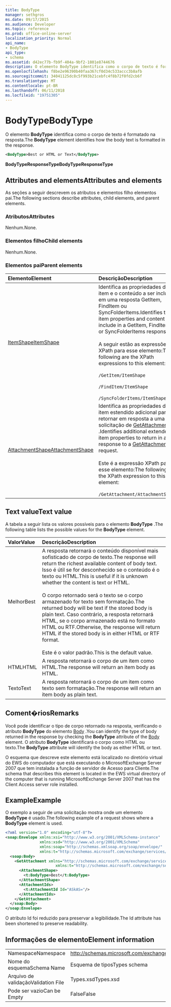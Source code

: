 ```yaml
---
title: BodyType
manager: sethgros
ms.date: 09/17/2015
ms.audience: Developer
ms.topic: reference
ms.prod: office-online-server
localization_priority: Normal
api_name:
- BodyType
api_type:
- schema
ms.assetid: d42ec77b-fb9f-404a-9bf2-1801e8744676
description: O elemento BodyType identifica como o corpo de texto é formatado na resposta.
ms.openlocfilehash: f8be2e96390b40faa367cf0d34c533accc3b8afb
ms.sourcegitcommit: 34041125dc8c5f993b21cebfc4f8b72f0fd2cb6f
ms.translationtype: MT
ms.contentlocale: pt-BR
ms.lasthandoff: 06/11/2018
ms.locfileid: "19751305"
---
```

# <a name="bodytype"></a><span data-ttu-id="b7c26-103">BodyType</span><span class="sxs-lookup"><span data-stu-id="b7c26-103">BodyType</span></span>

<span data-ttu-id="b7c26-104">O elemento **BodyType** identifica como o corpo de texto é formatado na resposta.</span><span class="sxs-lookup"><span data-stu-id="b7c26-104">The **BodyType** element identifies how the body text is formatted in the response.</span></span> 
  
```xml
<BodyType>Best or HTML or Text</BodyType>
```

<span data-ttu-id="b7c26-105">**BodyTypeResponseType**</span><span class="sxs-lookup"><span data-stu-id="b7c26-105">**BodyTypeResponseType**</span></span>

## <a name="attributes-and-elements"></a><span data-ttu-id="b7c26-106">Attributes and elements</span><span class="sxs-lookup"><span data-stu-id="b7c26-106">Attributes and elements</span></span>

<span data-ttu-id="b7c26-107">As seções a seguir descrevem os atributos e elementos filho elementos pai.</span><span class="sxs-lookup"><span data-stu-id="b7c26-107">The following sections describe attributes, child elements, and parent elements.</span></span>
  
### <a name="attributes"></a><span data-ttu-id="b7c26-108">Atributos</span><span class="sxs-lookup"><span data-stu-id="b7c26-108">Attributes</span></span>

<span data-ttu-id="b7c26-109">Nenhum.</span><span class="sxs-lookup"><span data-stu-id="b7c26-109">None.</span></span>
  
### <a name="child-elements"></a><span data-ttu-id="b7c26-110">Elementos filho</span><span class="sxs-lookup"><span data-stu-id="b7c26-110">Child elements</span></span>

<span data-ttu-id="b7c26-111">Nenhum.</span><span class="sxs-lookup"><span data-stu-id="b7c26-111">None.</span></span>
  
### <a name="parent-elements"></a><span data-ttu-id="b7c26-112">Elementos pai</span><span class="sxs-lookup"><span data-stu-id="b7c26-112">Parent elements</span></span>

|<span data-ttu-id="b7c26-113">**Elemento**</span><span class="sxs-lookup"><span data-stu-id="b7c26-113">**Element**</span></span>|<span data-ttu-id="b7c26-114">**Descrição**</span><span class="sxs-lookup"><span data-stu-id="b7c26-114">**Description**</span></span>|
|:-----|:-----|
|[<span data-ttu-id="b7c26-115">ItemShape</span><span class="sxs-lookup"><span data-stu-id="b7c26-115">ItemShape</span></span>](itemshape.md) <br/> | <span data-ttu-id="b7c26-116">Identifica as propriedades do item e o conteúdo a ser incluído em uma resposta GetItem, FindItem ou SyncFolderItems.</span><span class="sxs-lookup"><span data-stu-id="b7c26-116">Identifies the item properties and content to include in a GetItem, FindItem, or SyncFolderItems response.</span></span>  <br/><br/><span data-ttu-id="b7c26-117">A seguir estão as expressões XPath para esse elemento:</span><span class="sxs-lookup"><span data-stu-id="b7c26-117">The following are the XPath expressions to this element:</span></span><br/><br/>  `/GetItem/ItemShape`<br/><br/>`/FindItem/ItemShape`<br/><br/>`/SyncFolderItems/ItemShape` <br/> |
|[<span data-ttu-id="b7c26-118">AttachmentShape</span><span class="sxs-lookup"><span data-stu-id="b7c26-118">AttachmentShape</span></span>](attachmentshape.md) <br/> |<span data-ttu-id="b7c26-119">Identifica as propriedades de item estendido adicional para retornar em resposta a uma solicitação de [GetAttachment](getattachment.md) .</span><span class="sxs-lookup"><span data-stu-id="b7c26-119">Identifies additional extended item properties to return in a response to a [GetAttachment](getattachment.md) request.</span></span>  <br/><br/><span data-ttu-id="b7c26-120">Este é a expressão XPath para esse elemento:</span><span class="sxs-lookup"><span data-stu-id="b7c26-120">The following is the XPath expression to this element:</span></span><br/><br/>  `/GetAttachment/AttachmentShape` <br/> |
   
## <a name="text-value"></a><span data-ttu-id="b7c26-121">Text value</span><span class="sxs-lookup"><span data-stu-id="b7c26-121">Text value</span></span>

<span data-ttu-id="b7c26-122">A tabela a seguir lista os valores possíveis para o elemento **BodyType** .</span><span class="sxs-lookup"><span data-stu-id="b7c26-122">The following table lists the possible values for the **BodyType** element.</span></span> 
  
|<span data-ttu-id="b7c26-123">**Valor**</span><span class="sxs-lookup"><span data-stu-id="b7c26-123">**Value**</span></span>|<span data-ttu-id="b7c26-124">**Descrição**</span><span class="sxs-lookup"><span data-stu-id="b7c26-124">**Description**</span></span>|
|:-----|:-----|
|<span data-ttu-id="b7c26-125">Melhor</span><span class="sxs-lookup"><span data-stu-id="b7c26-125">Best</span></span>  <br/> |<span data-ttu-id="b7c26-126">A resposta retornará o conteúdo disponível mais sofisticado de corpo de texto.</span><span class="sxs-lookup"><span data-stu-id="b7c26-126">The response will return the richest available content of body text.</span></span> <span data-ttu-id="b7c26-127">Isso é útil se for desconhecido se o conteúdo é o texto ou HTML.</span><span class="sxs-lookup"><span data-stu-id="b7c26-127">This is useful if it is unknown whether the content is text or HTML.</span></span><br/><br/> <span data-ttu-id="b7c26-128">O corpo retornado será o texto se o corpo armazenado for texto sem formatação.</span><span class="sxs-lookup"><span data-stu-id="b7c26-128">The returned body will be text if the stored body is plain text.</span></span> <span data-ttu-id="b7c26-129">Caso contrário, a resposta retornará HTML, se o corpo armazenado está no formato HTML ou RTF.</span><span class="sxs-lookup"><span data-stu-id="b7c26-129">Otherwise, the response will return HTML if the stored body is in either HTML or RTF format.</span></span><br/><br/> <span data-ttu-id="b7c26-130">Este é o valor padrão.</span><span class="sxs-lookup"><span data-stu-id="b7c26-130">This is the default value.</span></span>  <br/> |
|<span data-ttu-id="b7c26-131">HTML</span><span class="sxs-lookup"><span data-stu-id="b7c26-131">HTML</span></span>  <br/> |<span data-ttu-id="b7c26-132">A resposta retornará o corpo de um item como HTML.</span><span class="sxs-lookup"><span data-stu-id="b7c26-132">The response will return an item body as HTML.</span></span>  <br/> |
|<span data-ttu-id="b7c26-133">Texto</span><span class="sxs-lookup"><span data-stu-id="b7c26-133">Text</span></span>  <br/> |<span data-ttu-id="b7c26-134">A resposta retornará o corpo de um item como texto sem formatação.</span><span class="sxs-lookup"><span data-stu-id="b7c26-134">The response will return an item body as plain text.</span></span>  <br/> |
   
## <a name="remarks"></a><span data-ttu-id="b7c26-135">Coment�rios</span><span class="sxs-lookup"><span data-stu-id="b7c26-135">Remarks</span></span>

<span data-ttu-id="b7c26-136">Você pode identificar o tipo de corpo retornado na resposta, verificando o atributo **BodyType** do elemento [Body](body.md) .</span><span class="sxs-lookup"><span data-stu-id="b7c26-136">You can identify the type of body returned in the response by checking the **BodyType** attribute of the [Body](body.md) element.</span></span> <span data-ttu-id="b7c26-137">O atributo **BodyType** identificará o corpo como HTML ou texto.</span><span class="sxs-lookup"><span data-stu-id="b7c26-137">The **BodyType** attribute will identify the body as either HTML or text.</span></span> 
  
<span data-ttu-id="b7c26-138">O esquema que descreve este elemento está localizado no diretório virtual do EWS do computador que está executando o MicrosoftExchange Server 2007 que tem instalada a função de servidor de Acesso para Cliente.</span><span class="sxs-lookup"><span data-stu-id="b7c26-138">The schema that describes this element is located in the EWS virtual directory of the computer that is running MicrosoftExchange Server 2007 that has the Client Access server role installed.</span></span>
  
## <a name="example"></a><span data-ttu-id="b7c26-139">Example</span><span class="sxs-lookup"><span data-stu-id="b7c26-139">Example</span></span>

<span data-ttu-id="b7c26-140">O exemplo a seguir de uma solicitação mostra onde um elemento **BodyType** é usado.</span><span class="sxs-lookup"><span data-stu-id="b7c26-140">The following example of a request shows where a **BodyType** element is used.</span></span> 
  
```xml
<?xml version="1.0" encoding="utf-8"?>
<soap:Envelope xmlns:xsi="http://www.w3.org/2001/XMLSchema-instance"
               xmlns:xsd="http://www.w3.org/2001/XMLSchema"
               xmlns:soap="http://schemas.xmlsoap.org/soap/envelope/"
               xmlns:t="http://schemas.microsoft.com/exchange/services/2006/types">
  <soap:Body>
    <GetAttachment xmlns="http://schemas.microsoft.com/exchange/services/2006/messages" 
                      xmlns:t="http://schemas.microsoft.com/exchange/services/2006/types">
      <AttachmentShape>
        <t:BodyType>Best</t:BodyType>
      </AttachmentShape>
      <AttachmentIds>
        <t:AttachmentId Id="ASkAS="/>
      </AttachmentIds>
    </GetAttachment>
  </soap:Body>
</soap:Envelope>
```

<span data-ttu-id="b7c26-141">O atributo Id foi reduzido para preservar a legibilidade.</span><span class="sxs-lookup"><span data-stu-id="b7c26-141">The Id attribute has been shortened to preserve readability.</span></span>
  
## <a name="element-information"></a><span data-ttu-id="b7c26-142">Informações de elemento</span><span class="sxs-lookup"><span data-stu-id="b7c26-142">Element information</span></span>

|||
|:-----|:-----|
|<span data-ttu-id="b7c26-143">Namespace</span><span class="sxs-lookup"><span data-stu-id="b7c26-143">Namespace</span></span>  <br/> |http://schemas.microsoft.com/exchange/services/2006/types  <br/> |
|<span data-ttu-id="b7c26-144">Nome do esquema</span><span class="sxs-lookup"><span data-stu-id="b7c26-144">Schema Name</span></span>  <br/> |<span data-ttu-id="b7c26-145">Esquema de tipos</span><span class="sxs-lookup"><span data-stu-id="b7c26-145">Types schema</span></span>  <br/> |
|<span data-ttu-id="b7c26-146">Arquivo de validação</span><span class="sxs-lookup"><span data-stu-id="b7c26-146">Validation File</span></span>  <br/> |<span data-ttu-id="b7c26-147">Types.xsd</span><span class="sxs-lookup"><span data-stu-id="b7c26-147">Types.xsd</span></span>  <br/> |
|<span data-ttu-id="b7c26-148">Pode ser vazio</span><span class="sxs-lookup"><span data-stu-id="b7c26-148">Can be Empty</span></span>  <br/> |<span data-ttu-id="b7c26-149">False</span><span class="sxs-lookup"><span data-stu-id="b7c26-149">False</span></span>  <br/> |
   

